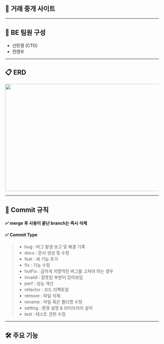 <h2>📖 거래 중개 사이트 </h2>


***

<h2>👥 BE 팀원 구성</h2>

* 신민경 (CTO)
* 전영우

***
   
<h2>📋 ERD</h2>

   
<img src="https://github.com/mmmv41/shopping-mall-product/assets/156222089/b1763923-e224-4012-8f06-6a6e3707c56d" width="700" height="350">

***
<h2>📌 Commit 규칙</h2>

<h4>✅ merge 후 사용이 끝난 branch는 즉시 삭제 </h4>

<h4>✅ Commit Type</h4>

> * bug : 버그 발생 보고 및 해결 기록
> * docs : 문서 생성 및 수정
> * feat : 새 기능 추가
> * fix : 기능 수정
> * hotFix : 급하게 치명적인 버그를 고쳐야 하는 경우
> * invaild : 잘못된 부분이 있어보임
> * perf : 성능 개선
> * refactor : 코드 리팩토링
> * remove : 파일 삭제
> * rename : 파일 혹은 폴더명 수정
> * setting : 환경 설정 & 라이브러리 설치
> * test : 테스트 관련 수정

***

<h2>🛠 주요 기능</h2>



